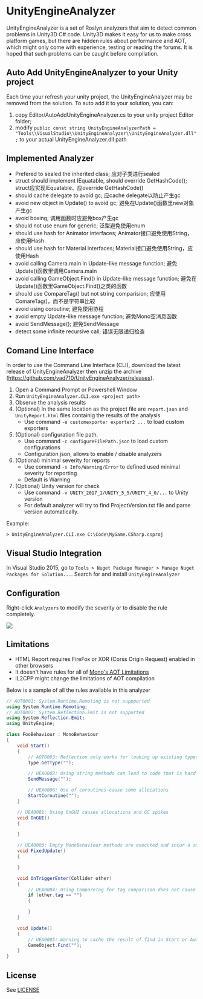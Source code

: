 UnityEngineAnalyzer
===================

UnityEngineAnalyzer is a set of Roslyn analyzers that aim to detect common problems in Unity3D C# code. Unity3D makes it easy for us to make cross platform games, but there are hidden rules about performance and AOT, which might only come with experience, testing or reading the forums. It is hoped that such problems can be caught before compilation.


Auto Add UnityEngineAnalyzer to your Unity project
---------------------
Each time your refresh your unity project, the UnityEngineAnalyzer may be removed from the solution.
To auto add it to your solution, you can:
1. copy Editor/AutoAddUnityEngineAnalyzer.cs to your unity project Editor folder;
1. modify `public const string UnityEngineAnalyzerPath = "Tools\\VisualStudio\\UnityEngineAnalyzer\\UnityEngineAnalyzer.dll";` to your actual UnityEngineAnalyzer.dll path 

Implemented Analyzer
---------------------
- Prefered to sealed the inherited class; 应对子类进行sealed
- struct should implement IEquatable, should override GetHashCode(); struct应实现IEquatable、应override GetHashCode()
- should cache delegate to avoid gc; 应cache delegate以防止产生gc
- avoid new object in Update() to avoid gc; 避免在Update()函数里new对象产生gc
- avoid boxing; 调用函数时应避免box产生gc
- should not use enum for generic; 泛型避免使用enum
- should use hash for Animator interfaces; Animator接口避免使用String，应使用Hash
- should use hash for Material interfaces; Material接口避免使用String，应使用Hash
- avoid calling Camera.main in Update-like message function; 避免Update()函数里调用Camera.main
- avoid calling GameObject.Find() in Update-like message function; 避免在Update()函数里GameObject.Find()之类的函数
- should use CompareTag() but not string comparision; 应使用ComareTag()，而不是字符串比较
- avoid using coroutine; 避免使用协程
- avoid empty Update-like message function; 避免Mono空消息函数
- avoid SendMessage(); 避免SendMessage
- detect some infinite recursive call; 错误无限递归检查


Comand Line Interface
---------------------

In order to use the Command Line Interface (CLI), download the latest release of UnityEngineAnalyzer then unzip the archive (https://github.com/vad710/UnityEngineAnalyzer/releases).

1. Open a Command Prompt or Powershell Window
1. Run `UnityEngineAnalyzer.CLI.exe <project path>`
1. Observe the analysis results
1. (Optional) In the same location as the project file are `report.json` and `UnityReport.html` files containig the results of the analysis
    * Use command `-e customexporter exporter2 ...` to load custom exporters
1. (Optional) configuration file path.
    * Use command `-c configureFilePath.json` to load custom configurations
	* Configuration json, allows to enable / disable analyzers
1. (Optional) minimal severity for reports
	* Use command `-s Info/Warning/Error` to defined used minimal severity for reporting
	* Default is Warning
1.	(Optional) Unity version for check
	* Use command `-v UNITY_2017_1/UNITY_5_5/UNITY_4_0/...` to Unity version
	* For default analyzer will try to find ProjectVersion.txt file and parse version automatically.

Example:

`> UnityEngineAnalyzer.CLI.exe C:\Code\MyGame.CSharp.csproj` 


Visual Studio Integration
-------------------------

In Visual Studio 2015, go to `Tools > Nuget Package Manager > Manage Nuget Packages for Solution...`. Search for and install `UnityEngineAnalyzer`

Configuration
-------------

Right-click `Analyzers` to modify the severity or to disable the rule completely.

![](https://raw.githubusercontent.com/meng-hui/UnityEngineAnalyzer/master/Documents/configuration.png)

Limitations
-----------

- HTML Report requires FireFox or XOR (Corss Origin Request) enabled in other browsers
- It doesn't have rules for all of [Mono's AOT Limitations](https://developer.xamarin.com/guides/ios/advanced_topics/limitations/)
- IL2CPP might change the limitations of AOT compilation

Below is a sample of all the rules available in this analyzer

```C#
// AOT0001: System.Runtime.Remoting is not suppported
using System.Runtime.Remoting;
// AOT0002: System.Reflection.Emit is not supported
using System.Reflection.Emit;
using UnityEngine;

class FooBehaviour : MonoBehaviour 
{
	void Start()
	{
		// AOT0003: Reflection only works for looking up existing types
		Type.GetType("");

		// UEA0002: Using string methods can lead to code that is hard to maintain
		SendMessage("");

		// UEA0006: Use of coroutines cause some allocations
		StartCoroutine("");
	}

	// UEA0001: Using OnGUI causes allocations and GC spikes
	void OnGUI()
	{

	}

	// UEA0003: Empty MonoBehaviour methods are executed and incur a small overhead
	void FixedUpdate()
	{

	}

	void OnTriggerEnter(Collider other)
	{
		// UEA0004: Using CompareTag for tag comparison does not cause allocations
		if (other.tag == "")
		{

		}
	}

	void Update()
	{
		// UEA0005: Warning to cache the result of find in Start or Awake
		GameObject.Find("");
	}
}
```

License
-------

See [LICENSE](https://raw.githubusercontent.com/meng-hui/UnityEngineAnalyzer/master/LICENSE)
